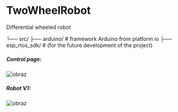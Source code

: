 # TwoWheelRobot
Differential wheeled robot

└── src/
    ├── arduino/       # framework Arduino from platform io
    ├── esp_rtos_sdk/  # (for the future development of the project)



##### Control page:

![obraz](https://github.com/user-attachments/assets/38fbeb17-e8d2-4559-942d-c8bff26c4116)


##### Robot V1:

![obraz](https://github.com/user-attachments/assets/38b9f7e8-5eff-4320-b6f4-4259ef2db660)

